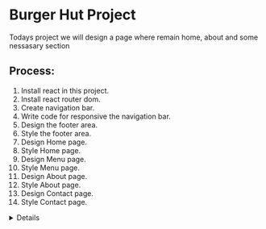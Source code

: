 <h1>Burger Hut Project</h1>
<article> Todays project we will design a page where remain home, about and some nessasary section </article>
<h2>Process:</h1>
<ol type="1">
   <li>Install react in this project.</li>
   <li>Install react router dom.</li>
   <li>Create navigation bar.</li>
   <li>Write code for responsive the navigation bar.</li>
   <li>Design the footer area.</li>
   <li>Style the footer area.</li>
   <li>Design Home page.</li>
   <li>Style Home page.</li>
   <li> Design Menu page.</li>
   <li>Style Menu page.</li>
   <li> Design About page.</li>
   <li>Style About page.</li>
   <li> Design Contact page.</li>
   <li>Style Contact page.</li>
</ol>
<details>
 This project is created only for practice purpose. We use react icons, react router dom and other component for development.  After complete this project is deployed to vercel for live the page.
</details>
